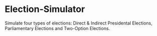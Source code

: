 # Election-Simulator
Simulate four types of elections: Direct &amp; Indirect Presidental Elections, Parliamentary Elections and Two-Option Elections. 
